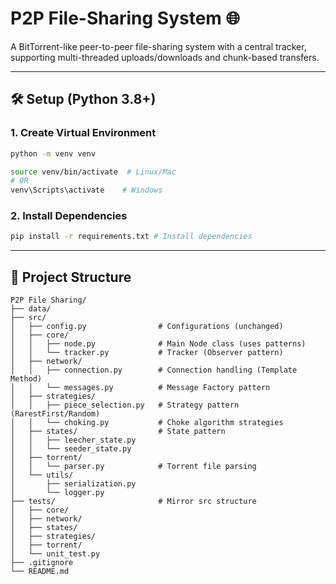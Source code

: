 # P2P File-Sharing System 🌐

A BitTorrent-like peer-to-peer file-sharing system with a central tracker, supporting multi-threaded uploads/downloads and chunk-based transfers.

---

## 🛠 Setup (Python 3.8+)

### 1. Create Virtual Environment
```bash
python -m venv venv

source venv/bin/activate  # Linux/Mac
# OR
venv\Scripts\activate    # Windows
```

### 2. Install Dependencies
```bash
pip install -r requirements.txt # Install dependencies
```

---

## 📂 Project Structure
```
P2P File Sharing/                  
├── data/                        
├── src/                         
│   ├── config.py                # Configurations (unchanged)
│   ├── core/                    
│   │   ├── node.py              # Main Node class (uses patterns)
│   │   └── tracker.py           # Tracker (Observer pattern)
│   ├── network/
│   │   ├── connection.py        # Connection handling (Template Method)
│   │   └── messages.py          # Message Factory pattern
│   ├── strategies/              
│   │   ├── piece_selection.py   # Strategy pattern (RarestFirst/Random)
│   │   └── choking.py           # Choke algorithm strategies
│   ├── states/                  # State pattern
│   │   ├── leecher_state.py     
│   │   └── seeder_state.py      
│   ├── torrent/                 
│   │   └── parser.py            # Torrent file parsing
│   └── utils/                   
│       ├── serialization.py     
│       └── logger.py            
├── tests/                       # Mirror src structure                  
│   ├── core/                
│   ├── network/               
│   ├── states/     
│   ├── strategies/                   
│   ├── torrent/            
│   └── unit_test.py             
├── .gitignore
└── README.md
```